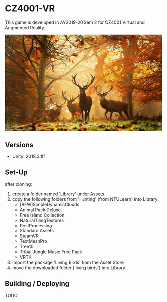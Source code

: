 # CZ4001-VR

This game is developed in AY2019-20 Sem 2 for CZ4001 Virtual and Augmented Reality.

![hunting wallpaper](Hunting/Assets/Wallpaper/Deer-Hunting-Wallpapers.jpg)

## Versions

- Unity: 2018.3.1f1

## Set-Up

after cloning:

1. create a folder named 'Library' under Assets
2. copy the following folders from 'Hunting' (from NTULearn) into Library:
    - [BFW]SimpleDynamicClouds
    - Animal Pack Deluxe
    - Free Island Collection
    - NaturalTilingTextures
    - PostProcessing
    - Standard Assets
    - SteamVR
    - TextMeshPro
    - Tree10
    - Tribal Jungle Music Free Pack
    - VRTK
3. import the package 'Living Birds' from the Asset Store
4. move the downloaded folder ('living birds') into Library

## Building / Deploying

TODO

